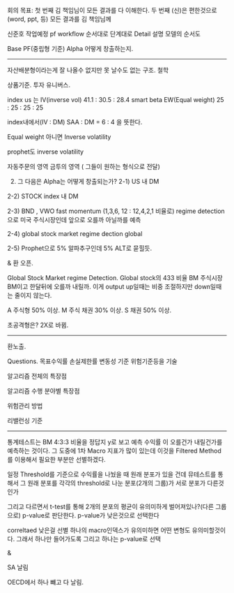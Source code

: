 
회의 목표:
첫 번째 김 책임님이 모든 결과를 다 이해한다.
두 번째 (신)은 편한것으로 (word, ppt, 등) 모든 결과를 김 책임님께 


신준호 작업예정
pf workflow 순서대로
단계대로 Detail 설명
모델의 순서도

Base PF(중립형 기준)
Alpha 어떻게 창출하는지.


----------------------------------------------
자산배분형이라는게 잘 나올수 없지만 못 날수도 없는 구조. 철학

상품기준.
투자 유니버스.

index us 는 IV(inverse vol) 41.1 : 30.5 : 28.4
smart beta EW(Equal weight) 25 : 25 : 25 : 25

index내에서(IV : DM)
 SAA : DM  = 6 : 4  을 뜻한다.

 Equal weight 아니면
 Inverse volatility

 prophet도 inverse volatility


 자동주문의 영역
금투의 영역 ( 그들이 원하는 형식으로 전달)


2) 그 다음은 Alpha는 어떻게 창출되는가?
2-1) US 내 DM

2-2) STOCK index 내 DM

2-3) BND , VWO fast momentum (1,3,6, 12 : 12,4,2,1 비율로) regime detection 으로 미국 주식시장인데 앞으로 오를까 아닐까를 예측

2-4) global stock market regime dection 
 global

2-5) Prophet으로 5% 알파추구인데 5% ALT로 묻힐듯.


& 환 오픈.

Global Stock Market regime Detection.
Global stock의 433 비율 BM 주식시장 BM이고 
한달뒤에 오를까 내릴까. 이게 output
up일때는 비중 조절하지만
down일때는 줄이지 않는다.


A 주식형 50% 이상.
M 주식 채권 30% 이상.
S 채권 50% 이상.

초공격형은?
2X로 바뀜.




----------------------------------------------
환노출.

Questions.
목표수익률
손실제한률
변동성 기준
위험기준등을 기술


알고리즘 전체의 특장점

알고리즘 수행 분야별 특장점

위험관리 방법


리밸런싱 기준

-------------------------------------------------------

통계테스트는 
BM  4:3:3 비율을 정답지 y로 보고
예측 수익률 이 오를건가 내릴건가를 예측하는 것이다. 그 도중에
1차 Macro 지표가 많이 있는데 이것을 Filtered Method를 이용해서 
필요한 부분만 선별하겠다.

일정 Threshold를 기준으로 수익률을 나눴을 때
원래 분포가 있을 건데 
뮤테스트를 통해서 
그 원래 분포를 각각의 threshold로 나눈 분포(2개의 그룹)가 서로 분포가 다른것인가

그리고 다르면서
t-test를 통해 
2개의 분포의 평균이 유의미하게 벌어져있나?(다른 그룹으로) p-value로 판단한다.
p-value가 낮은것으로 선택한다

correltaed 낮은걸 선별
하나의 macro인덱스가 유의미하면 
어떤 변형도 유의미할것이다.
그래서 
하나만 들어가도록
그리고 하나는 p-value로 선택

&

SA 날림

OECD에서 하나 뺴고 다 날림.
